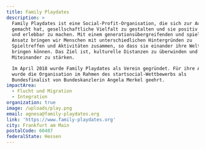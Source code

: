```yaml
---
title: Family Playdates
description: >
  Family Playdates ist eine Social-Profit-Organisation, die sich zur Aufgabe
  gemacht hat, gesellschaftliche Vielfalt zu gestalten und sie positiv sichtbar
  und erlebbar zu machen. Mit einem generationsübergreifenden und spielerischen
  Ansatz bringen wir Menschen mit unterschiedlichen Hintergründen zu
  Spieltreffen und Aktivitäten zusammen, so dass sie einander ihre Welten näher
  bringen können. Das Ziel ist, kulturelle Distanzen zu überwinden und so das
  Miteinander zu stärken.

  Im April 2018 wurde Family Playdates als Verein gegründet. Für ihre Arbeit
  wurde die Organisation im Rahmen des startsocial-Wettbewerbs als
  Bundesfinalist von Bundeskanzlerin Angela Merkel geehrt.
impactArea:
  - Flucht und Migration
  - Integration
organization: true
image: /uploads/play.png
email: agnesa@family-playdates.org
link: 'https://www.family-playdates.org'
city: Frankfurt am Main
postalCode: 60487
federalState: Hessen
---
```


